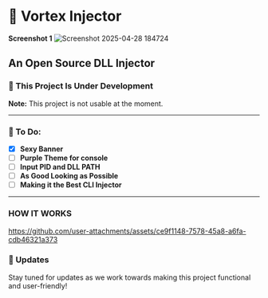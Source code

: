 # 💉 Vortex Injector

**Screenshot 1**
![Screenshot 2025-04-28 184724](https://github.com/user-attachments/assets/2acd5236-45bc-4d04-9c03-246d141ce9cf)

## An Open Source DLL Injector

### 🚧 This Project Is Under Development
**Note:** This project is not usable at the moment.

---

### 📝 To Do:
- [x] **Sexy Banner**  <!-- Marked as complete -->
- [ ] **Purple Theme for console**
- [ ] **Input PID and DLL PATH**
- [ ] **As Good Looking as Possible**
- [ ] **Making it the Best CLI Injector**

---
### HOW IT WORKS
https://github.com/user-attachments/assets/ce9f1148-7578-45a8-a6fa-cdb46321a373

### 📅 Updates
Stay tuned for updates as we work towards making this project functional and user-friendly!
